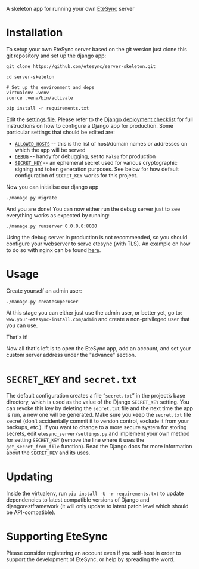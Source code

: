 A skeleton app for running your own [EteSync](https://www.etesync.com) server

# Installation

To setup your own EteSync server based on the git version just clone this
git repository and set up the django app:

```
git clone https://github.com/etesync/server-skeleton.git

cd server-skeleton

# Set up the environment and deps
virtualenv .venv
source .venv/bin/activate

pip install -r requirements.txt
```

Edit the [settings file](etesync_server/settings.py). Please refer to the
[Django deployment
checklist](https://docs.djangoproject.com/en/1.11/howto/deployment/checklist/)
for full instructions on how to configure a Django app for production. Some
particular settings that should be edited are:
  * [`ALLOWED_HOSTS`](https://docs.djangoproject.com/en/1.11/ref/settings/#std:setting-ALLOWED_HOSTS)
    -- this is the list of host/domain names or addresses on which the app
will be served
  * [`DEBUG`](https://docs.djangoproject.com/en/1.11/ref/settings/#debug)
    -- handy for debugging, set to `False` for production
  * [`SECRET_KEY`](https://docs.djangoproject.com/en/1.11/ref/settings/#std:setting-SECRET_KEY)
    -- an ephemeral secret used for various cryptographic signing and token
generation purposes. See below for how default configuration of
`SECRET_KEY` works for this project.

Now you can initialise our django app

```
./manage.py migrate
```

And you are done! You can now either run the debug server just to see everything works as expected by running:

```
./manage.py runserver 0.0.0.0:8000
```

Using the debug server in production is not recommended, so you should configure your webserver to serve
etesync (with TLS). An example on how to do so with nginx can be found [here](http://uwsgi-docs.readthedocs.io/en/latest/tutorials/Django_and_nginx.html).

# Usage

Create yourself an admin user:

```
./manage.py createsuperuser
```

At this stage you can either just use the admin user, or better yet, go to: ```www.your-etesync-install.com/admin```
and create a non-privileged user that you can use.

That's it!

Now all that's left is to open the EteSync app, add an account, and set your custom server address under the "advance" section.

# `SECRET_KEY` and `secret.txt`

The default configuration creates a file “`secret.txt`” in the project’s
base directory, which is used as the value of the Django `SECRET_KEY`
setting. You can revoke this key by deleting the `secret.txt` file and the
next time the app is run, a new one will be generated. Make sure you keep
the `secret.txt` file secret (don’t accidentally commit it to version
control, exclude it from your backups, etc.). If you want to change to a
more secure system for storing secrets, edit `etesync_server/settings.py`
and implement your own method for setting `SECRET_KEY` (remove the line
where it uses the `get_secret_from_file` function).  Read the Django docs
for more information about the `SECRET_KEY` and its uses.

# Updating

Inside the virtualenv, run `pip install -U -r requirements.txt` to update
dependencies to latest compatible versions of Django and
djangorestframework (it will only update to latest patch level which should
be API-compatible).

# Supporting EteSync

Please consider registering an account even if you self-host in order to support the development of EteSync, or help by spreading the word.
